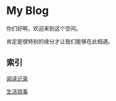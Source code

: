 # My Blog
你们好啊，欢迎来到这个空间。

肯定是很特别的缘分才让我们能够在此相遇。

## 索引
[阅读记录](https://github.com/LYS0/LYS0.github.io/blob/gh-pages/Reading.md)

[生活琐事](https://github.com/LYS0/LYS0.github.io/blob/gh-pages/%E7%94%9F%E6%B4%BB%E7%90%90%E4%BA%8B.md)

